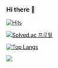 ### Hi there 👋
[![Hits](https://hits.seeyoufarm.com/api/count/incr/badge.svg?url=https://github.com/oAuth-Buttons/logo-providers/blob/master/svg/naver.svg%2Fimchanghwan&count_bg=%23FF00C5&title_bg=%23131313&icon=naver.svg&icon_color=%23E7E7E7&title=Hits&edge_flat=false)](https://blog.naver.com/im_changhwan)

[![Solved.ac
프로필](http://mazassumnida.wtf/api/generate_badge?boj=ckdghks0317)](https://solved.ac/ckdghks0317)

[![Top Langs](https://github-readme-stats.vercel.app/api/top-langs/?username=imchanghwan&layout=compact)](https://github.com/anuraghazra/github-readme-stats)

<img src="https://img.shields.io/badge/#03C75A?style=flat-square&logo=simpleicons_naver&logoColor=white"/>
<!--
**imchanghwan/imchanghwan** is a ✨ _special_ ✨ repository because its `README.md` (this file) appears on your GitHub profile.

Here are some ideas to get you started:

- 🔭 I’m currently working on ...
- 🌱 I’m currently learning ...
- 👯 I’m looking to collaborate on ...
- 🤔 I’m looking for help with ...
- 💬 Ask me about ...
- 📫 How to reach me: ...
- 😄 Pronouns: ...
- ⚡ Fun fact: ...
-->
